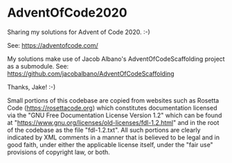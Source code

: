 # AdventOfCode2020
Sharing my solutions for Advent of Code 2020.  :-)

See: https://adventofcode.com/


My solutions make use of Jacob Albano's AdventOfCodeScaffolding project as a submodule.
See: https://github.com/jacobalbano/AdventOfCodeScaffolding

Thanks, Jake!  :-)



Small portions of this codebase are copied from websites such as Rosetta Code
(https://rosettacode.org) which constitutes documentation licensed via the
"GNU Free Documentation License Version 1.2" which can be found at
"https://www.gnu.org/licenses/old-licenses/fdl-1.2.html" and in the root of
the codebase as the file "fdl-1.2.txt".  All such portions are clearly
indicated by XML comments in a manner that is believed to be legal and in
good faith, under either the applicable license itself, under the "fair use"
provisions of copyright law, or both.

